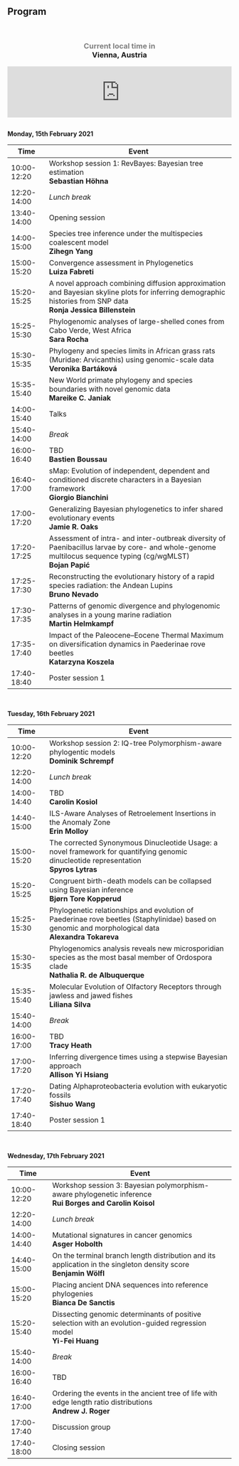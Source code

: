 ## Program

<div style="text-align:center;padding:1em 0;"> <h3><a style="text-decoration:none;" href="https://www.zeitverschiebung.net/en/city/2761369"><span style="color:gray;">Current local time in</span><br />Vienna, Austria</a></h3> <iframe src="https://www.zeitverschiebung.net/clock-widget-iframe-v2?language=en&size=medium&timezone=Europe%2FVienna" width="100%" height="115" frameborder="0" seamless></iframe> </div>

**Monday, 15th February 2021**

| Time | Event | 
|---|---|
|10:00-12:20| Workshop session 1: RevBayes: Bayesian tree estimation<br/>**Sebastian Höhna** |
|12:20-14:00| *Lunch break* | 
|13:40-14:00| Opening session |
|14:00-15:00| Species tree inference under the multispecies coalescent model<br/>**Zihegn Yang**   |
|15:00-15:20| Convergence assessment in Phylogenetics <br/> **Luiza Fabreti** |
|15:20-15:25| A novel approach combining diffusion approximation and Bayesian skyline plots for inferring demographic histories from SNP data <br/> **Ronja Jessica Billenstein** |
|15:25-15:30| Phylogenomic analyses of large-shelled cones from Cabo Verde, West Africa <br/> **Sara Rocha** |
|15:30-15:35| Phylogeny and species limits in African grass rats (Muridae: Arvicanthis) using genomic-scale data  <br/> **Veronika Bartáková**|
|15:35-15:40| New World primate phylogeny and species boundaries with novel genomic data <br/>  **Mareike C. Janiak** |
|14:00-15:40| Talks |
|15:40-14:00| *Break*|
|16:00-16:40| TBD <br/> **Bastien Boussau** |
|16:40-17:00| sMap: Evolution of independent, dependent and conditioned discrete characters in a Bayesian framework <br/>**Giorgio Bianchini** |
|17:00-17:20| Generalizing Bayesian phylogenetics to infer shared evolutionary events<br/>**Jamie R. Oaks** |
|17:20-17:25| Assessment of intra- and inter-outbreak diversity of Paenibacillus larvae by core- and whole-genome multilocus sequence typing (cg/wgMLST) <br/> **Bojan Papić** |
|17:25-17:30| Reconstructing the evolutionary history of a rapid species radiation: the Andean Lupins <br/> **Bruno Nevado**|
|17:30-17:35| Patterns of genomic divergence and phylogenomic analyses in a young marine radiation <br/> **Martin Helmkampf** |
|17:35-17:40| Impact of the Paleocene–Eocene Thermal Maximum on diversification dynamics in Paederinae rove beetles <br/> **Katarzyna Koszela** |
|17:40-18:40| Poster session 1 |

<br>

**Tuesday, 16th February 2021**

| Time| Event |
|---|---|
|10:00-12:20| Workshop session 2: IQ-tree Polymorphism-aware phylogentic models <br/> **Dominik Schrempf**  |
|12:20-14:00| *Lunch break* | 
|14:00-14:40| TBD  <br/> **Carolin Kosiol**  |
|14:40-15:00| ILS-Aware Analyses of Retroelement Insertions in the Anomaly Zone <br/>  **Erin Molloy** |
|15:00-15:20| The corrected Synonymous Dinucleotide Usage: a novel framework for quantifying genomic dinucleotide representation <br/>  **Spyros Lytras** |
|15:20-15:25| Congruent birth-death models can be collapsed using Bayesian inference <br/> **Bjørn Tore Kopperud** |
|15:25-15:30| Phylogenetic relationships and evolution of Paederinae rove beetles (Staphylinidae) based on genomic and morphological data <br/>  **Alexandra Tokareva** |
|15:30-15:35| Phylogenomics analysis reveals new microsporidian species as the most basal member of Ordospora clade  <br/> **Nathalia R. de Albuquerque**  |
|15:35-15:40| Molecular Evolution of Olfactory Receptors through jawless and jawed fishes <br/> **Liliana Silva**  |
|15:40-14:00| *Break*|
|16:00-17:00| TBD <br/> **Tracy Heath**  |
|17:00-17:20| Inferring divergence times using a stepwise Bayesian approach<br/> **Allison Yi Hsiang** |
|17:20-17:40| Dating Alphaproteobacteria evolution with eukaryotic fossils <br/> **Sishuo Wang**  |
|17:40-18:40| Poster session 1 |

<br>

**Wednesday, 17th February 2021**

| Time| Event |
|---|---|
|10:00-12:20| Workshop session 3: Bayesian polymorphism-aware phylogenetic inference  <br/>**Rui Borges and Carolin Koisol** |
|12:20-14:00| *Lunch break* | 
|14:00-14:40| Mutational signatures in cancer genomics<br/>**Asger Hobolth** |
|14:40-15:00| On the terminal branch length distribution and its application in the singleton density score <br/>**Benjamin Wölfl** |
|15:00-15:20| Placing ancient DNA sequences into reference phylogenies  <br/>**Bianca De Sanctis**  |
|15:20-15:40| Dissecting genomic determinants of positive selection with an evolution-guided regression model<br/>**Yi-Fei Huang** |
|15:40-14:00| *Break*|
|16:00-16:40| TBD |
|16:40-17:00| Ordering the events in the ancient tree of life with edge length ratio distributions <br/> **Andrew J. Roger**  |
|17:00-17:40| Discussion group |
|17:40-18:00| Closing session |
